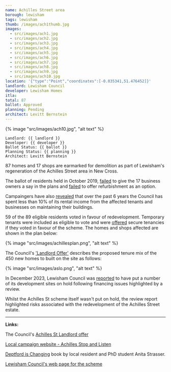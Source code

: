 ```yaml
---
name: Achilles Street area
borough: lewisham
tags: lewisham
thumb: /images/ach1thumb.jpg
images:
  - src/images/ach1.jpg
  - src/images/ach2.jpg
  - src/images/ach3.jpg
  - src/images/ach4.jpg
  - src/images/ach5.jpg
  - src/images/ach6.jpg
  - src/images/ach7.jpg
  - src/images/ach8.jpg
  - src/images/ach9.jpg
  - src/images/ach10.jpg
location: '{"type":"Point","coordinates":[-0.035341,51.476452]}'
landlord: Lewisham Council
developer: Lewisham Homes
itla:
total: 87
ballot: Approved
planning: Pending
architect: Levitt Bernstein
---
```

{% image "src/images/ach10.jpg", "alt text" %}

```golang
Landlord: {{ landlord }}
Developer: {{ developer }}
Ballot Status: {{ ballot }}
Planning Status: {{ planning }}
Architect: Levitt Bernstein
```

87 homes and 17 shops are earmarked for demolition as part of Lewisham's regeneration of the Achilles Street area in New Cross.

The ballot of residents held in October 2019, [failed](https://achillesstreetstopandlisten.wordpress.com/2019/10/22/no-vote-for-business-owners-regarding-the-demolition-of-their-businesses-on-new-cross-road/) to give the 17 business owners a say in the plans and [failed](https://achillesstreetstopandlisten.wordpress.com/2019/10/10/for-immediate-release/) to offer refurbishment as an option. 

Campaingers have also [revealed](https://achillesstreetstopandlisten.wordpress.com/2019/10/10/for-immediate-release/) that over the past 6 years the Council has spent less than 10% of its rental income from the affected tenants and businesses on maintaining their buildings.  

59 of the 89 eligible residents voted in favour of redevelopment. Temporary tenants were included as eligible to vote and were [offered](https://achillesstreetstopandlisten.files.wordpress.com/2019/09/appendix-a-achilles-street-landlord-offer.pdf) secure tenancies if they voted in favour of the scheme. The homes and shops affected are shown in the plan below:


{% image "src/images/achillesplan.png", "alt text" %}

The Council's ['Landlord Offer'](http://councilmeetings.lewisham.gov.uk/documents/s67637/Appendix%20A%20-%20Achilles%20Street%20Landlord%20Offer.pdf) describes the proposed tenure mix of the 450 new homes to built on the site as follows:

{% image "src/images/aslo.png", "alt text" %}

In December 2023, Lewisham Council was [reported](https://www.insidehousing.co.uk/news/council-puts-development-programme-sites-on-hold-amid-challenging-conditions-84505) to have put a number of its development sites on hold following financing issues highlighted by a review.

Whilst the Achilles St scheme itself wasn't put on hold, the review report highlighted risks associated with the redevelopment of the Achilles Street estate. 

---

__Links:__

The Council's [Achilles St Landlord offer](http://councilmeetings.lewisham.gov.uk/documents/s67637/Appendix%20A%20-%20Achilles%20Street%20Landlord%20Offer.pdf)

[Local campaign website - Achilles Stop and Listen](https://achillesstreetstopandlisten.wordpress.com/)

[Deptford is Changing](https://www.yumpu.com/en/document/view/63260301/deptford-is-changing-a-creative-exploration-of-gentrification) book by local resident and PhD student Anita Strasser.

[Lewisham Council's web page for the scheme](https://lewisham.gov.uk/organizations/achilles-street-redevelopment)
